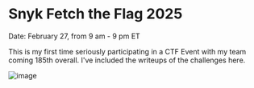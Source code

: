 # Snyk Fetch the Flag 2025
Date: February 27, from 9 am - 9 pm ET

This is my first time seriously participating in a CTF Event with my team coming 185th overall. I've included the writeups of the challenges here.

![image](https://github.com/user-attachments/assets/42859962-ee19-419f-9eab-e02c25c03a8f)
